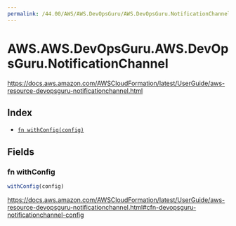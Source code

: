 ```yaml
---
permalink: /44.00/AWS/AWS.DevOpsGuru/AWS.DevOpsGuru.NotificationChannel/
---
```


# AWS.AWS.DevOpsGuru.AWS.DevOpsGuru.NotificationChannel

https://docs.aws.amazon.com/AWSCloudFormation/latest/UserGuide/aws-resource-devopsguru-notificationchannel.html

## Index

* [`fn withConfig(config)`](#fn-withconfig)

## Fields

### fn withConfig

```ts
withConfig(config)
```

https://docs.aws.amazon.com/AWSCloudFormation/latest/UserGuide/aws-resource-devopsguru-notificationchannel.html#cfn-devopsguru-notificationchannel-config